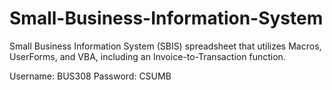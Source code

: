# Small-Business-Information-System
Small Business Information System (SBIS) spreadsheet that utilizes Macros, UserForms, and VBA,  including an Invoice-to-Transaction function.

Username: BUS308
Password: CSUMB
